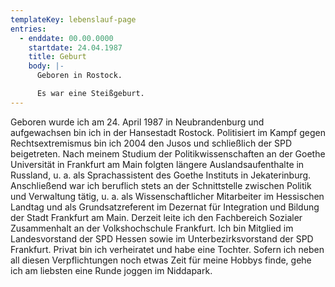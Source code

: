 ```yaml
---
templateKey: lebenslauf-page
entries:
  - enddate: 00.00.0000
    startdate: 24.04.1987
    title: Geburt
    body: |-
      Geboren in Rostock.

      Es war eine Steißgeburt.
---
```

Geboren wurde ich am 24. April 1987 in Neubrandenburg und aufgewachsen bin ich in der Hansestadt Rostock. Politisiert im Kampf gegen Rechtsextremismus bin ich 2004 den Jusos und schließlich der SPD beigetreten. Nach meinem Studium der Politikwissenschaften an der Goethe Universität in Frankfurt am Main folgten längere Auslandsaufenthalte in Russland, u. a. als Sprachassistent des Goethe Instituts in Jekaterinburg. Anschließend war ich beruflich stets an der Schnittstelle zwischen Politik und Verwaltung tätig, u. a. als Wissenschaftlicher Mitarbeiter im Hessischen Landtag und als Grundsatzreferent im Dezernat für Integration und Bildung der Stadt Frankfurt am Main. Derzeit leite ich den Fachbereich Sozialer Zusammenhalt an der Volkshochschule Frankfurt. Ich bin Mitglied im Landesvorstand der SPD Hessen sowie im Unterbezirksvorstand der SPD Frankfurt. Privat bin ich verheiratet und habe eine Tochter. Sofern ich neben all diesen Verpflichtungen noch etwas Zeit für meine Hobbys finde, gehe ich am liebsten eine Runde joggen im Niddapark.